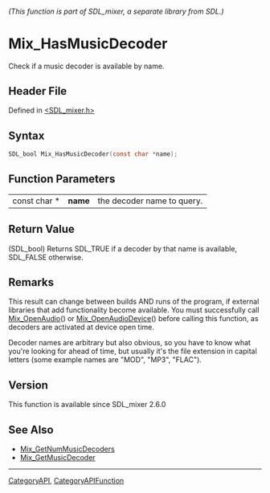 ###### (This function is part of SDL_mixer, a separate library from SDL.)
# Mix_HasMusicDecoder

Check if a music decoder is available by name.

## Header File

Defined in [<SDL_mixer.h>](https://github.com/libsdl-org/SDL_mixer/blob/SDL2/include/SDL_mixer.h)

## Syntax

```c
SDL_bool Mix_HasMusicDecoder(const char *name);
```

## Function Parameters

|              |          |                            |
| ------------ | -------- | -------------------------- |
| const char * | **name** | the decoder name to query. |

## Return Value

(SDL_bool) Returns SDL_TRUE if a decoder by that name is available,
SDL_FALSE otherwise.

## Remarks

This result can change between builds AND runs of the program, if external
libraries that add functionality become available. You must successfully
call [Mix_OpenAudio](Mix_OpenAudio)() or
[Mix_OpenAudioDevice](Mix_OpenAudioDevice)() before calling this function,
as decoders are activated at device open time.

Decoder names are arbitrary but also obvious, so you have to know what
you're looking for ahead of time, but usually it's the file extension in
capital letters (some example names are "MOD", "MP3", "FLAC").

## Version

This function is available since SDL_mixer 2.6.0

## See Also

- [Mix_GetNumMusicDecoders](Mix_GetNumMusicDecoders)
- [Mix_GetMusicDecoder](Mix_GetMusicDecoder)

----
[CategoryAPI](CategoryAPI), [CategoryAPIFunction](CategoryAPIFunction)

